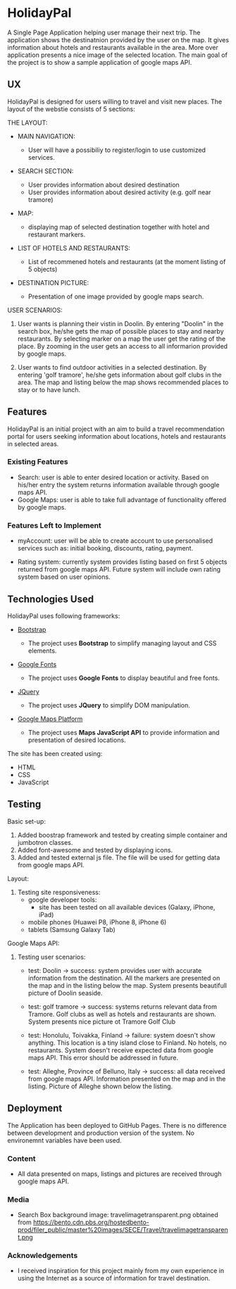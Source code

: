 # HolidayPal

A Single Page Application helping user manage their next trip. The application shows the destinatnion provided by the user on the map. It gives information about hotels and restaurants available in the area. More over application presents a nice image of the selected location. The main goal of the project is to show a sample application of google maps API.

## UX

HolidayPal is designed for users willing to travel and visit new places. The layout of the webstie consists of 5 sections:

THE LAYOUT:

- MAIN NAVIGATION:

  - User will have a possibiliy to register/login to use customized services.

- SEARCH SECTION:

  - User provides information about desired destination
  - User provides information about desired activity (e.g. golf near tramore)

- MAP:

  - displaying map of selected destination together with hotel and restaurant markers.

- LIST OF HOTELS AND RESTAURANTS:

  - List of recommened hotels and restaurants (at the moment listing of 5 objects)

- DESTINATION PICTURE:
  - Presentation of one image provided by google maps search.

USER SCENARIOS:

1. User wants is planning their vistin in Doolin. By entering "Doolin" in the search box, he/she gets the map of possible places to stay and nearby restaurants. By selecting marker on a map the user get the rating of the place. By zooming in the user gets an access to all informarion provided by google maps.

2. User wants to find outdoor activities in a selected destination. By entering 'golf tramore', he/she gets information about golf clubs in the area. The map and listing below the map shows recommended places to stay or to have lunch.

## Features

HolidayPal is an initial project with an aim to build a travel recommendation portal for users seeking information about locations, hotels and restaurants in selected areas.

### Existing Features

- Search: user is able to enter desired location or activity. Based on his/her entry the system returns information available through google maps API.
- Google Maps: user is able to take full advantage of functionality offered by google maps.

### Features Left to Implement

- myAccount: user will be able to create account to use personalised services such as: initial booking, discounts, rating, payment.

- Rating system: currently system provides listing based on first 5 objects returned from google maps API. Future system will include own rating system based on user opinions.

## Technologies Used

HolidayPal uses following frameworks:

- [Bootstrap](https://getbootstrap.com/)

  - The project uses **Bootstrap** to simplify managing layout and CSS elements.

- [Google Fonts](https://fonts.google.com/)

  - The project uses **Google Fonts** to display beautiful and free fonts.

- [JQuery](https://jquery.com)

  - The project uses **JQuery** to simplify DOM manipulation.

- [Google Maps Platform](https://developers.google.com/maps/documentation/)
  - The project uses **Maps JavaScript API** to provide information and presentation of desired locations.

The site has been created using:

- HTML
- CSS
- JavaScript

## Testing

Basic set-up:

1. Added boostrap framework and tested by creating simple container and jumbotron classes.
2. Added font-awesome and tested by displaying icons.
3. Added and tested external js file. The file will be used for getting data from google maps API.

Layout:

1. Testing site responsiveness:
   - google developer tools:
     - site has been tested on all available devices (Galaxy, iPhone, iPad)
   - mobile phones (Huawei P8, iPhone 8, iPhone 6)
   - tablets (Samsung Galaxy Tab)

Google Maps API:

1. Testing user scenarios:

   - test: Doolin -> success: system provides user with accurate information from the destination. All the markers are presented on the map and in the listing below the map. System presents beautifull picture of Doolin seaside.

   - test: golf tramore -> success: systems returns relevant data from Tramore. Golf clubs as well as hotels and restaurants are shown. System presents nice picture ot Tramore Golf Club

   - test: Honolulu, Toivakka, Finland -> failure: system doesn't show anything. This location is a tiny island close to Finland. No hotels, no restaurants. System doesn't receive expected data from google maps API. This error should be addressed in future.

   - test: Alleghe, Province of Belluno, Italy -> success: all data received from google maps API. Information presented on the map and in the listing. Picture of Alleghe shown below the listing.

## Deployment

The Application has been deployed to GitHub Pages. There is no difference between development and production version of the system. No environemnt variables have been used.

### Content

- All data presented on maps, listings and pictures are received through google maps API.

### Media

- Search Box background image: travelimagetransparent.png obtained from https://bento.cdn.pbs.org/hostedbento-prod/filer_public/master%20images/SECE/Travel/travelimagetransparent.png

### Acknowledgements

- I received inspiration for this project mainly from my own experience in using the Internet as a source of information for travel destination.
